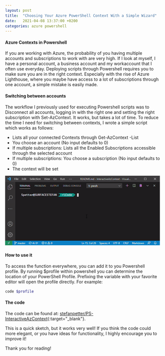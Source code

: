 ```yaml
---
layout: post
title:  "Choosing Your Azure PowerShell Context With a Simple Wizard"
date:   2021-04-08 13:37:00 +0200
categories: azure powershell 
---
```

#### Azure Contexts in Powershell

If you are working with Azure, the probability of you having multiple accounts and subscriptions to work with are very high. If I look at myself, I have a personal account, a business account and my workaccount that I often use everyday. Deploying scripts through Powershell requires you to make sure you are in the right context. Especially with the rise of Azure Lighthouse, where you maybe have access to a lot of subscriptions through one account, a simple mistake is easily made.

#### Switching between accounts

The workflow I previously used for executing Powershell scripts was to Disconnect all accounts, logging in with the right one and setting the right subscription with Set-AzContext. It works, but takes a lot of time. To reduce the time I need for switching between contexts, I wrote a simple script which works as follows:

- Lists all your connected Contexts through Get-AzContext -List
- You choose an account (No input defaults to 0)
- If multiple subscriptions: Lists all the Enabled Subscriptions accessible through the selected account
- If multiple subscriptions: You choose a subscription (No input defaults to 0)
- The context will be set

![image](/assets/img/InteractiveAzContext.gif)

#### How to use it

To access the function everywhere, you can add it to you Powershell profile. By running $profile within powershell you can determine the location of your PowerShell Profile. Prefixing the variable with your favorite editor will open the profile directly. For example:

```powershell
code $profile
```

#### The code
The code can be found at: [stefanpetter/PS-InteractiveAzContext][github-stefan-azcontext]{:target="_blank"}.

This is a quick sketch, but it works very well! If you think the code could more elegant, or you have ideas for functionality, I highly encourage you to improve it!

Thank you for reading!

[github-stefan-azcontext]: https://github.com/stefanpetter/InteractiveAzContext